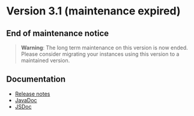 Version 3.1 (maintenance expired)
=================================

End of maintenance notice
-------------------------

> **Warning**: The long term maintenance on this version is now ended.
> Please consider migrating your instances using this version to a maintained version.

Documentation
-------------

- [Release notes](/lesson/versions/legacy/v3-1/releasenote/index)
- [JavaDoc](https://platform.simplicite.io/3.1/javadoc/)
- [JSDoc](https://platform.simplicite.io/3.1/jsdoc/)
